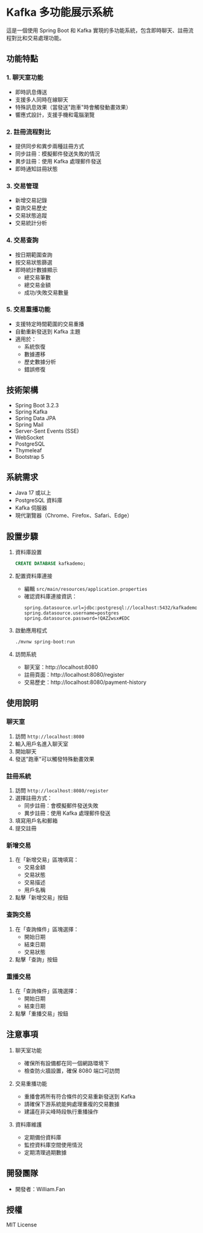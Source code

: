 # Kafka 多功能展示系統

這是一個使用 Spring Boot 和 Kafka 實現的多功能系統，包含即時聊天、註冊流程對比和交易處理功能。

## 功能特點

### 1. 聊天室功能
- 即時訊息傳送
- 支援多人同時在線聊天
- 特殊訊息效果（當發送"跑車"時會觸發動畫效果）
- 響應式設計，支援手機和電腦瀏覽

### 2. 註冊流程對比
- 提供同步和異步兩種註冊方式
- 同步註冊：模擬郵件發送失敗的情況
- 異步註冊：使用 Kafka 處理郵件發送
- 即時通知註冊狀態

### 3. 交易管理
- 新增交易記錄
- 查詢交易歷史
- 交易狀態追蹤
- 交易統計分析

### 4. 交易查詢
- 按日期範圍查詢
- 按交易狀態篩選
- 即時統計數據顯示
  - 總交易筆數
  - 總交易金額
  - 成功/失敗交易數量

### 5. 交易重播功能
- 支援特定時間範圍的交易重播
- 自動重新發送到 Kafka 主題
- 適用於：
  - 系統恢復
  - 數據遷移
  - 歷史數據分析
  - 錯誤修復

## 技術架構

- Spring Boot 3.2.3
- Spring Kafka
- Spring Data JPA
- Spring Mail
- Server-Sent Events (SSE)
- WebSocket
- PostgreSQL
- Thymeleaf
- Bootstrap 5

## 系統需求

- Java 17 或以上
- PostgreSQL 資料庫
- Kafka 伺服器
- 現代瀏覽器（Chrome、Firefox、Safari、Edge）

## 設置步驟

1. 資料庫設置
   ```sql
   CREATE DATABASE kafkademo;
   ```

2. 配置資料庫連接
   - 編輯 `src/main/resources/application.properties`
   - 確認資料庫連接資訊：
     ```properties
     spring.datasource.url=jdbc:postgresql://localhost:5432/kafkademo
     spring.datasource.username=postgres
     spring.datasource.password=!QAZ2wsx#EDC
     ```

3. 啟動應用程式
   ```bash
   ./mvnw spring-boot:run
   ```

4. 訪問系統
   - 聊天室：http://localhost:8080
   - 註冊頁面：http://localhost:8080/register
   - 交易歷史：http://localhost:8080/payment-history

## 使用說明

### 聊天室
1. 訪問 `http://localhost:8080`
2. 輸入用戶名進入聊天室
3. 開始聊天
4. 發送"跑車"可以觸發特殊動畫效果

### 註冊系統
1. 訪問 `http://localhost:8080/register`
2. 選擇註冊方式：
   - 同步註冊：會模擬郵件發送失敗
   - 異步註冊：使用 Kafka 處理郵件發送
3. 填寫用戶名和郵箱
4. 提交註冊

### 新增交易
1. 在「新增交易」區塊填寫：
   - 交易金額
   - 交易狀態
   - 交易描述
   - 用戶名稱
2. 點擊「新增交易」按鈕

### 查詢交易
1. 在「查詢條件」區塊選擇：
   - 開始日期
   - 結束日期
   - 交易狀態
2. 點擊「查詢」按鈕

### 重播交易
1. 在「查詢條件」區塊選擇：
   - 開始日期
   - 結束日期
2. 點擊「重播交易」按鈕

## 注意事項

1. 聊天室功能
   - 確保所有設備都在同一個網路環境下
   - 檢查防火牆設置，確保 8080 端口可訪問

2. 交易重播功能
   - 重播會將所有符合條件的交易重新發送到 Kafka
   - 請確保下游系統能夠處理重複的交易數據
   - 建議在非尖峰時段執行重播操作

3. 資料庫維護
   - 定期備份資料庫
   - 監控資料庫空間使用情況
   - 定期清理過期數據

## 開發團隊

- 開發者：William.Fan

## 授權

MIT License
